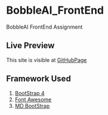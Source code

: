 # BobbleAI_FrontEnd
 BobbleAI FrontEnd Assignment

## Live Preview
This site is visible at [GitHubPage](https://somdeepjana.github.io/BobbleAI_FrontEnd/)

## Framework Used
1.  [BootStrap 4](https://getbootstrap.com/)
2.  [Font Awesome](https://fontawesome.com/)
3.  [MD BootStrap](https://mdbootstrap.com/)